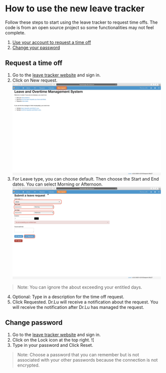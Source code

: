 # How to use the new leave tracker
Follow these steps to start using the leave tracker to request time offs. The code is from an open source project so some functionalities may not feel complete. 
 1. [Use your account to request a time off](#Request)
 2. [Change your password](#Pass) 

## <a name="Request"></a> Request a time off

 1. Go to the [leave tracker website](http://leavemanager.altumview.com/jorani) and sign in.
 2. Click on New request. ![5](img/5.png)
 3. For Leave type, you can choose default. Then choose the Start and End dates. You can select Morning or Afternoon.
![6](img/6.png)
> Note: You can ignore the about exceeding your entitled days.
 4. Optional: Type in a description for the time off request.
 5. Click Requested. Dr.Lu will receive a notification about the request. You will receive the notification after Dr.Lu has managed the request.
 
## <a name="Pass"></a> Change password
 1. Go to the [leave tracker website](http://leavemanager.altumview.com/jorani) and sign in.
 2. Click on the Lock icon at the top right. ![
 3. Type in your password and Click Reset.
> Note: Choose a password that you can remember but is not associated with your other passwords because the connection is not encrypted. 

<!--stackedit_data:
eyJoaXN0b3J5IjpbLTgyODk2MjUyMCwtMTc2NDE4NDA1NSwtOT
gxNDQwMjMyLDE2MTUxMTU2NCwxNDYzNzUwNjkyLDc1NTcyNzA4
NiwtMTA1MjIwNDk0MCwxODQ3MzY2NjI0LDE1OTQ5NDYxODQsLT
YwMzg3MzEwLC0xMTIyNTczMzE2LDUyNTg2NjYxNiwtNTMxNjE1
MjgzLC01MTA5NDQyNjQsLTE1OTk5MTYwMjEsODY5MzIzMjQ2XX
0=
-->